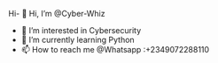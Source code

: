 Hi- 👋 Hi, I’m @Cyber-Whiz
- 👀 I’m interested in Cybersecurity
- 🌱 I’m currently learning Python
- 📫 How to reach me @Whatsapp :+2349072288110

<!---
Cyber-Whiz/Cyber-Whiz is a ✨ special ✨ repository because its `README.md` (this file) appears on your GitHub profile.
You can click the Preview link to take a look at your changes.
--->
